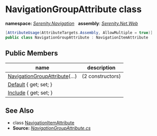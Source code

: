 # NavigationGroupAttribute class
**namespace:** *[Serenity.Navigation](../README.md#serenity.navigation-namespace)*   **assembly**: *[Serenity.Net.Web](../README.md)*

```csharp
[AttributeUsage(AttributeTargets.Assembly, AllowMultiple = true)]
public class NavigationGroupAttribute : NavigationItemAttribute
```

## Public Members

| name | description |
| --- | --- |
| [NavigationGroupAttribute](NavigationGroupAttribute/NavigationGroupAttribute.md)(…) |  (2 constructors) |
| [Default](NavigationGroupAttribute/Default.md) { get; set; } |  |
| [Include](NavigationGroupAttribute/Include.md) { get; set; } |  |

## See Also

* class [NavigationItemAttribute](NavigationItemAttribute.md)
* **Source:** *[NavigationGroupAttribute.cs](https://github.com/serenity-is/Serenity/blob/master/src/Serenity.Net.Web/Navigation/NavigationGroupAttribute.cs)*